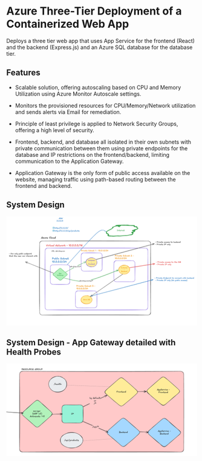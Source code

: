 # Azure Three-Tier Deployment of a Containerized Web App

Deploys a three tier web app that uses App Service for the frontend (React) and the backend (Express.js) and an Azure SQL database for the database tier.

## Features

- Scalable solution, offering autoscaling based on CPU and Memory Utilization using Azure Monitor Autoscale settings.

- Monitors the provisioned resources for CPU/Memory/Network utilization and sends alerts via Email for remediation.

- Principle of least privilege is applied to Network Security Groups, offering a high level of security.

- Frontend, backend, and database all isolated in their own subnets with private communication between them using private endpoints for the database and IP restrictions on the frontend/backend, limiting communication to the Application Gateway.

- Application Gateway is the only form of public access available on the website, managing traffic using path-based routing between the frontend and backend.

## System Design

![](./images/sd1.png)

## System Design - App Gateway detailed with Health Probes

![](./images/sd2.png)
